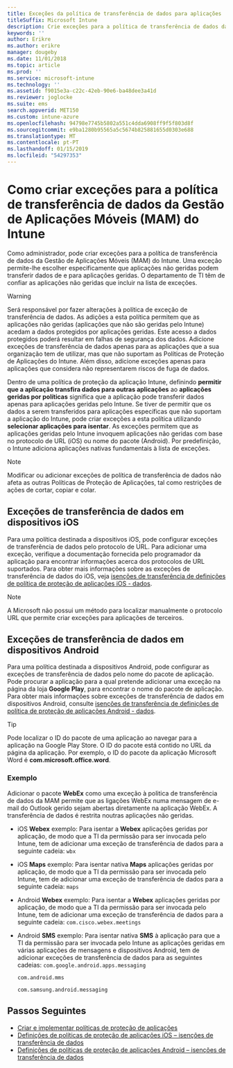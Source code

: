 ```yaml
---
title: Exceções da política de transferência de dados para aplicações
titleSuffix: Microsoft Intune
description: Crie exceções para a política de transferência de dados da Gestão de Aplicações Móveis (MAM) do Intune.
keywords: ''
author: Erikre
ms.author: erikre
manager: dougeby
ms.date: 11/01/2018
ms.topic: article
ms.prod: ''
ms.service: microsoft-intune
ms.technology: ''
ms.assetid: f9015e3a-c22c-42eb-90e6-ba48dee3a41d
ms.reviewer: joglocke
ms.suite: ems
search.appverid: MET150
ms.custom: intune-azure
ms.openlocfilehash: 94798e7745b5802a551c4dda6908ff9f5f803d8f
ms.sourcegitcommit: e9ba1280b95565a5c5674b825881655d0303e688
ms.translationtype: MT
ms.contentlocale: pt-PT
ms.lasthandoff: 01/15/2019
ms.locfileid: "54297353"
---
```

# <a name="how-to-create-exceptions-to-the-intune-mobile-application-management-mam-data-transfer-policy"></a>Como criar exceções para a política de transferência de dados da Gestão de Aplicações Móveis (MAM) do Intune

Como administrador, pode criar exceções para a política de transferência de dados da Gestão de Aplicações Móveis (MAM) do Intune. Uma exceção permite-lhe escolher especificamente que aplicações não geridas podem transferir dados de e para aplicações geridas. O departamento de TI têm de confiar as aplicações não geridas que incluir na lista de exceções. 

>[!WARNING] 
> Será responsável por fazer alterações à política de exceção de transferência de dados. As adições a esta política permitem que as aplicações não geridas (aplicações que não são geridas pelo Intune) acedam a dados protegidos por aplicações geridas. Este acesso a dados protegidos poderá resultar em falhas de segurança dos dados. Adicione exceções de transferência de dados apenas para as aplicações que a sua organização tem de utilizar, mas que não suportam as Políticas de Proteção de Aplicações do Intune. Além disso, adicione exceções apenas para aplicações que considera não representarem riscos de fuga de dados.

Dentro de uma política de proteção da aplicação Intune, definindo **permitir que a aplicação transfira dados para outras aplicações** ao **aplicações geridas por políticas** significa que a aplicação pode transferir dados apenas para aplicações geridas pelo Intune. Se tiver de permitir que os dados a serem transferidos para aplicações específicas que não suportam a aplicação do Intune, pode criar exceções a esta política utilizando **selecionar aplicações para isentar**. As exceções permitem que as aplicações geridas pelo Intune invoquem aplicações não geridas com base no protocolo de URL (iOS) ou nome do pacote (Android). Por predefinição, o Intune adiciona aplicações nativas fundamentais à lista de exceções. 

> [!NOTE]
> Modificar ou adicionar exceções de política de transferência de dados não afeta as outras Políticas de Proteção de Aplicações, tal como restrições de ações de cortar, copiar e colar. 

## <a name="ios-data-transfer-exceptions"></a>Exceções de transferência de dados em dispositivos iOS
Para uma política destinada a dispositivos iOS, pode configurar exceções de transferência de dados pelo protocolo de URL. Para adicionar uma exceção, verifique a documentação fornecida pelo programador da aplicação para encontrar informações acerca dos protocolos de URL suportados. Para obter mais informações sobre as exceções de transferência de dados do iOS, veja [isenções de transferência de definições de política de proteção de aplicações iOS - dados](app-protection-policy-settings-ios.md#data-transfer-exemptions).

> [!NOTE]
> A Microsoft não possui um método para localizar manualmente o protocolo URL que permite criar exceções para aplicações de terceiros. 

## <a name="android-data-transfer-exceptions"></a>Exceções de transferência de dados em dispositivos Android
Para uma política destinada a dispositivos Android, pode configurar as exceções de transferência de dados pelo nome do pacote de aplicação. Pode procurar a aplicação para a qual pretende adicionar uma exceção na página da loja **Google Play**, para encontrar o nome do pacote de aplicação. Para obter mais informações sobre exceções de transferência de dados em dispositivos Android, consulte [isenções de transferência de definições de política de proteção de aplicações Android - dados](app-protection-policy-settings-android.md#data-transfer-exemptions).


>[!TIP]
> Pode localizar o ID do pacote de uma aplicação ao navegar para a aplicação na Google Play Store. O ID do pacote está contido no URL da página da aplicação. Por exemplo, o ID do pacote da aplicação Microsoft Word é **com.microsoft.office.word**.

### <a name="example"></a>Exemplo
Adicionar o pacote **WebEx** como uma exceção à politica de transferência de dados da MAM permite que as ligações WebEx numa mensagem de e-mail do Outlook gerido sejam abertas diretamente na aplicação WebEx. A transferência de dados é restrita noutras aplicações não geridas.

- iOS **Webex** exemplo:   Para isentar a **Webex** aplicações geridas por aplicação, de modo que a TI da permissão para ser invocada pelo Intune, tem de adicionar uma exceção de transferência de dados para a seguinte cadeia: <code>wbx</code>
    
 - iOS **Maps** exemplo:  Para isentar nativa **Maps** aplicações geridas por aplicação, de modo que a TI da permissão para ser invocada pelo Intune, tem de adicionar uma exceção de transferência de dados para a seguinte cadeia: <code>maps</code>

- Android **Webex** exemplo:   Para isentar a **Webex** aplicações geridas por aplicação, de modo que a TI da permissão para ser invocada pelo Intune, tem de adicionar uma exceção de transferência de dados para a seguinte cadeia: <code>com.cisco.webex.meetings</code>
    
- Android **SMS** exemplo:   Para isentar nativa **SMS** à aplicação para que a TI da permissão para ser invocada pelo Intune as aplicações geridas em várias aplicações de mensagens e dispositivos Android, tem de adicionar exceções de transferência de dados para as seguintes cadeias: 
    <code>com.google.android.apps.messaging</code>
    
    <code>com.android.mms</code>
    
    <code>com.samsung.android.messaging</code>

## <a name="next-steps"></a>Passos Seguintes

- [Criar e implementar políticas de proteção de aplicações](app-protection-policies.md)
- [Definições de políticas de proteção de aplicações iOS – isenções de transferência de dados](app-protection-policy-settings-ios.md#data-transfer-exemptions)
- [Definições de políticas de proteção de aplicações Android – isenções de transferência de dados](app-protection-policy-settings-android.md#data-transfer-exemptions)
